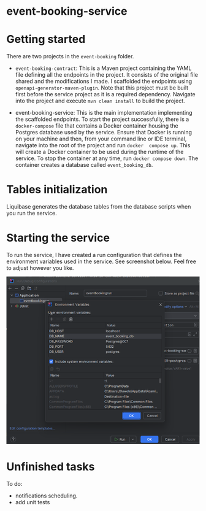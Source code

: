 # event-booking-service


# Getting started
There are two projects in the `event-booking` folder. 
* `event-booking-contract`: This is a Maven project containing the 
YAML file defining all the endpoints in the project. It 
consists of the original file shared and the modifications 
I made. I scaffolded the endpoints using 
`openapi-generator-maven-plugin`. Note that this project 
must be built first before the service project as it is a 
required dependency. Navigate into the project and execute 
`mvn clean install` to build the project.

* event-booking-service: This is the main implementation 
implementing the scaffolded endpoints. To start the project 
successfully, there is a `docker-compose` file that 
contains a Docker container housing the Postgres database 
used by the service. Ensure that Docker is running on your 
machine and then, from your command line or IDE terminal,
navigate into the root of the project and run `docker 
compose up`. This will create a Docker container to be 
used during the runtime of the service. To stop the 
container at any time, run `docker compose down`. The 
container creates a database called `event_booking_db`.

# Tables initialization
Liquibase generates the database tables from the database
scripts when you run the service. 

# Starting the service
To run the service, I have created a run configuration 
that defines the environment variables used in the 
service. See screenshot below. Feel free to adjust 
however you like.

![img.png](img.png)


# Unfinished tasks
To do:
- notifications scheduling.
- add unit tests

